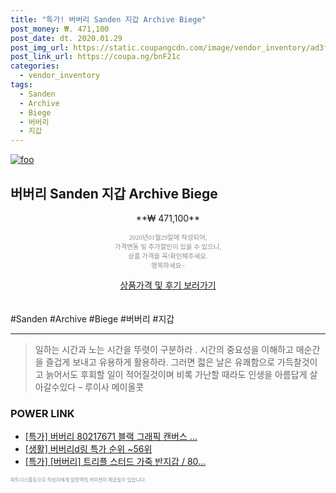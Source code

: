 ```yaml
--- 
title: "특가! 버버리 Sanden 지갑 Archive Biege" 
post_money: ₩. 471,100 
post_date: dt. 2020.01.29 
post_img_url: https://static.coupangcdn.com/image/vendor_inventory/ad3f/197505d39543ef4fbae5f5549c68dfd7296898ee2d8c5cdae273b14dc12e.jpg 
post_link_url: https://coupa.ng/bnF21c 
categories: 
  - vendor_inventory 
tags: 
  - Sanden 
  - Archive 
  - Biege 
  - 버버리 
  - 지갑 
--- 
```

[![foo](https://static.coupangcdn.com/image/vendor_inventory/ad3f/197505d39543ef4fbae5f5549c68dfd7296898ee2d8c5cdae273b14dc12e.jpg)](https://coupa.ng/bnF21c) 

## 버버리 Sanden 지갑 Archive Biege 
<p style="text-align: center;">**₩ 471,100**</p> 
<p style="text-align: center;"><span style="color: #898c8f; font-family: Georgia,Times,serif; font-size: 0.75em;">2020년01월29일에 작성되어, <br>가격변동 및 추가할인이 있을 수 있으니,<br> 상품 가격을 꼭!확인해주세요.<br>행복하세요~</span> 
</p>	 
<div markdown="0" style="text-align: center;"><a href="https://coupa.ng/bnF21c" class="btn btn--success">상품가격 및 후기 보러가기</a></div> 
<br><br> 
  #Sanden #Archive #Biege #버버리 #지갑 
<hr> 

> 일하는 시간과 노는 시간을 뚜렷이 구분하라 . 시간의 중요성을 이해하고 매순간을 즐겁게 보내고 유용하게 활용하라. 그러면 젋은 날은 유쾌함으로 가득찰것이고 늙어서도 후회할 일이 적어질것이며 비록 가난할 때라도 인생을 아름답게 살아갈수있다  – 루이사 메이올콧 


### POWER LINK

* <a href="https://blog.naver.com/santokki14/221790287489" target="_blank">[특가] 버버리 80217671 블랙 그래픽 캔버스 ...</a>
* <a href="https://blog.naver.com/sakai111/221784511277" target="_blank"> [생활] 버버리d링 특가 순위 ~56위</a>
* <a href="https://blog.naver.com/an0733/221786643910" target="_blank">[특가] [버버리] 트리플 스터드 가죽 반지갑 / 80...</a>

<span style="color: #898c8f; font-family: Georgia,Times,serif; font-size: 0.55em;">파트너스활동으로 작성자에게 일정액의 커미션이 제공될수 있습니다.</span> 

